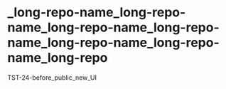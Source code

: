 # _long-repo-name_long-repo-name_long-repo-name_long-repo-name_long-repo-name_long-repo-name_long-repo
TST-24-before_public_new_UI
